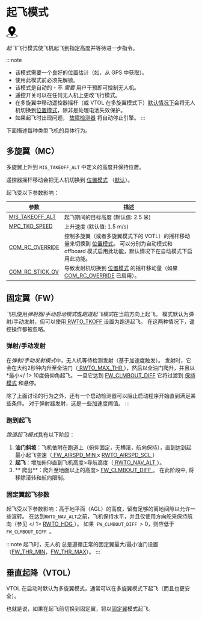 # 起飞模式

[<img src="../../assets/site/position_fixed.svg" title="需要定位（例如 GPS ）" width="30px" />](../getting_started/flight_modes.md#key_position_fixed)

*起飞*飞行模式使飞机起飞到指定高度并等待进一步指令。

:::note

* 该模式需要一个良好的位置估计（如，从 GPS 中获取）。
* 使用此模式前必须先解锁。
* 该模式是自动的 - 不 *需要* 用户干预即可控制无人机。
* 遥控开关可以在任何无人机上更改飞行模式。
* 在多旋翼中移动遥控器摇杆（或 VTOL 在多旋翼模式下）[默认情况下](#COM_RC_OVERRIDE)会将无人机切换到[位置模式](../flight_modes/position_mc.md)，除非是处理电池失效保护。
* 如果起飞时出现问题， [故障检测器](../config/safety.md#failure-detector) 将自动停止引擎。
:::

下面描述每种类型飞机的具体行为。

## 多旋翼（MC）

多旋翼上升到 `MIS_TAKEOFF_ALT` 中定义的高度并保持位置。

遥控器摇杆移动会把无人机切换到 [位置模式](../flight_modes/position_mc.md) （[默认](#COM_RC_OVERRIDE)）。

起飞受以下参数影响：

| 参数                                                                                                      | 描述                                                                                                                    |
| ------------------------------------------------------------------------------------------------------- | --------------------------------------------------------------------------------------------------------------------- |
| <span id="MIS_TAKEOFF_ALT"></span>[MIS_TAKEOFF_ALT](../advanced_config/parameter_reference.md#MIS_TAKEOFF_ALT) | 起飞期间的目标高度 (默认值: 2.5 米)                                                                                                |
| <span id="MPC_TKO_SPEED"></span>[MPC_TKO_SPEED](../advanced_config/parameter_reference.md#MPC_TKO_SPEED)     | 上升速度 (默认值: 1.5 m/s)                                                                                                   |
| <span id="COM_RC_OVERRIDE"></span>[COM_RC_OVERRIDE](../advanced_config/parameter_reference.md#COM_RC_OVERRIDE) | 控制多旋翼（或者多旋翼模式下的 VOTL）的摇杆移动量来切换到 [位置模式](../flight_modes/position_mc.md)。 可以分别为自动模式和 offboard 模式启用此功能，默认情况下在自动模式下启用此功能。 |
| <span id="COM_RC_STICK_OV"></span>[COM_RC_STICK_OV](../advanced_config/parameter_reference.md#COM_RC_STICK_OV) | 导致发射机切换到 [位置模式](../flight_modes/position_mc.md) 的摇杆移动量（如果 [COM_RC_OVERRIDE](#COM_RC_OVERRIDE) 已启用）。                 |

<span id="fixed_wing"></span>

## 固定翼（FW）

飞机使用*弹射器/手动启动模式*或*跑道起飞模式*在当前方向上起飞。 模式默认为弹射/手动发射，但可以使用[ RWTO_TKOFF ](#RWTO_TKOFF)设置为跑道起飞。 在这两种情况下，遥控操作都被忽略。

<span id="hand_launch"></span>

### 弹射/手动发射

在*弹射/手动发射模式*中，无人机等待检测发射（基于加速度触发）。 发射时，它会在大约2秒钟内升至全油门（[ RWTO_MAX_THR ](#RWTO_MAX_THR)），然后以全油门爬升，并且以*最小</ 1> 10度俯仰角起飞。 一旦它达到 [FW_CLMBOUT_DIFF](#FW_CLMBOUT_DIFF) 它将过渡到 [保持模式](../flight_modes/hold.md) 和悬停。</p> 

除了上面讨论的行为之外，还有一个启动检测器可以阻止启动程序开始直到满足某些条件。 对于弹射器发射，这是一些加速度阈值。
:::

<span id="runway_launch"></span>

### 跑到起飞

*跑道起飞模式*具有以下阶段：

1. **油门斜坡**：飞机依附在跑道上（俯仰固定，无横滚，航向保持），直到达到起最小起飞空速（[ FW_AIRSPD_MIN ](#FW_AIRSPD_MIN) x [ RWTO_AIRSPD_SCL ](#RWTO_AIRSPD_SCL)）
2. **起飞**：增加俯仰直到飞机高度>导航高度（[ RWTO_NAV_ALT ](#RWTO_NAV_ALT)）。
3. ** 爬出**：爬升至地面以上的高度> [ FW_CLMBOUT_DIFF ](#FW_CLMBOUT_DIFF)。 在此阶段中, 将移除滚转和航向限制。

### 固定翼起飞参数

起飞受以下参数影响：高于地平面（AGL）的高度，留有足够的离地间隙以允许一些滚转。 在达到` RWTO_NAV_ALT `之前，飞机保持水平，并且仅使用方向舵来保持航向（参见<span id="RWTO_HDG"> </ 1> <a href="../advanced_config/parameter_reference.md#RWTO_HDG"> RWTO_HDG </a>）。 如果<code> FW_CLMBOUT_DIFF </code>> 0，则应低于<code> FW_CLMBOUT_DIFF </code>。</td> </tr> </tbody> </table> 

<p>
:::note
起飞时，无人机 总是遵循正常的固定翼最大/最小油门设置（<a href="../advanced_config/parameter_reference.md#FW_THR_MIN">FW_THR_MIN</a>，<a href="../advanced_config/parameter_reference.md#FW_THR_MAX">FW_THR_MAX</a>）。
:::
</p>

<h2>
  垂直起降（VTOL）
</h2>

<p>
  VTOL 在启动时默认为多旋翼模式，通常可以在多旋翼模式下起飞（而且也更安全）。
</p>

<p>
  也就是说，如果在起飞前切换到固定翼，将以<a href="#fixed_wing">固定翼</a>模式起飞。
</p>

<!-- this maps to AUTO_TAKEOFF in dev -->